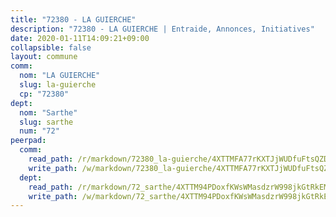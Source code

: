 ```yaml
---
title: "72380 - LA GUIERCHE"
description: "72380 - LA GUIERCHE | Entraide, Annonces, Initiatives"
date: 2020-01-11T14:09:21+09:00
collapsible: false
layout: commune
comm:
  nom: "LA GUIERCHE"
  slug: la-guierche
  cp: "72380"
dept:
  nom: "Sarthe"
  slug: sarthe
  num: "72"
peerpad:
  comm:
    read_path: /r/markdown/72380_la-guierche/4XTTMFA77rKXTJjWUDfuFtsQZDgZv9rxRb2dRxV5gwr4crXcg
    write_path: /w/markdown/72380_la-guierche/4XTTMFA77rKXTJjWUDfuFtsQZDgZv9rxRb2dRxV5gwr4crXcg-K3TgTkrkrn4yXn1MnVMK2HNGsd1ug4LCffB66vKHedGVMP7P5g8ZTPJwpGvhwBUnhQD6RqR6X8miB5sgsbTz6xJoVvP9Gw1CykqhAs39HiwDou9hrm8cjEdMgiHS8HdQngU5kbsJ
  dept:
    read_path: /r/markdown/72_sarthe/4XTTM94PDoxfKWsWMasdzrW998jkGtRkEM3CSUC42xSpuJKZ5
    write_path: /w/markdown/72_sarthe/4XTTM94PDoxfKWsWMasdzrW998jkGtRkEM3CSUC42xSpuJKZ5-K3TgTpjFyG67yVeuXvSAfSYzY4Yx2FMtDhgpv5HM2EDBJRVMn95z33xx4XjRNYNVaVsBPQ1t4pG9MoyNqwTqa8mcnEUB8rK4BMVbvUhCtGWCPSFnDCaT8GJTyimDgsCirLN3zswh
---
```


